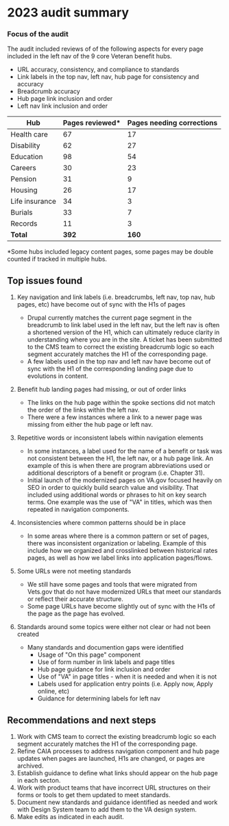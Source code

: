 # 2023 audit summary

### Focus of the audit

The audit included reviews of of the following aspects for every page included in the left nav of the 9 core Veteran benefit hubs.  
- URL accuracy, consistency, and compliance to standards
- Link labels in the top nav, left nav, hub page for consistency and accuracy
- Breadcrumb accuracy
- Hub page link inclusion and order
- Left nav link inclusion and order


Hub | Pages reviewed* | Pages needing corrections 
--- | --- | ---
Health care | 67 | 17
Disability | 62 | 27
Education | 98 | 54
Careers | 30 | 23
Pension | 31 | 9
Housing | 26 | 17
Life insurance | 34 | 3
Burials | 33 | 7
Records |  11 | 3 
**Total** | **392** | **160**

*Some hubs included legacy content pages, some pages may be double counted if tracked in multiple hubs. 


## Top issues found

1. Key navigation and link labels (i.e. breadcrumbs, left nav, top nav, hub pages, etc) have become out of sync with the H1s of pages
    - Drupal currently matches the current page segment in the breadcrumb to link label used in the left nav, but the left nav is often a shortened version of the H1, which can ultimately reduce clarity in understanding where you are in the site.  A ticket has been submitted to the CMS team to correct the existing breadcrumb logic so each segment accurately matches the H1 of the corresponding page.
    - A few labels used in the top nav and left nav have become out of sync with the H1 of the corresponding landing page due to evolutions in content.  

2. Benefit hub landing pages had missing, or out of order links
    - The links on the hub page within the spoke sections did not match the order of the links within the left nav.
    - There were a few instances where a link to a newer page was missing from either the hub page or left nav.

3. Repetitive words or inconsistent labels within navigation elements
    - In some instances, a label used for the name of a benefit or task was not consistent between the H1, the left nav, or a hub page link.  An example of this is when there are program abbreviations used or additional descriptors of a benefit or program (i.e. Chapter 31).
    - Initial launch of the modernized pages on VA.gov focused heavily on SEO in order to quickly build search value and visibility.  That included using additional words or phrases to hit on key search terms. One example was the use of "VA" in titles, which was then repeated in navigation components.  
    
4. Inconsistencies where common patterns should be in place
    - In some areas where there is a common pattern or set of pages, there was inconsistent organization or labeling.  Example of this include how we organized and crosslinked between historical rates pages, as well as how we label links into application pages/flows.

5. Some URLs were not meeting standards
    - We still have some pages and tools that were migrated from Vets.gov that do not have modernized URLs that meet our standards or reflect their accurate structure.
    - Some page URLs have become slightly out of sync with the H1s of the page as the page has evolved.

6. Standards around some topics were either not clear or had not been created 
    - Many standards and documention gaps were identified
      - Usage of "On this page" component
      - Use of form number in link labels and page titles
      - Hub page guidance for link inclusion and order
      - Use of "VA" in page titles - when it is needed and when it is not
      - Labels used for application entry points (i.e. Apply now, Apply online, etc)
      - Guidance for determining labels for left nav


## Recommendations and next steps

1. Work with CMS team to correct the existing breadcrumb logic so each segment accurately matches the H1 of the corresponding page.
2. Refine CAIA processes to address navigation component and hub page updates when pages are launched, H1s are changed, or pages are archived.
3. Establish guidance to define what links should appear on the hub page in each secton.
4. Work with product teams that have incorrect URL structures on their forms or tools to get them updated to meet standards.
5. Document new standards and guidance identified as needed and work with Design System team to add them to the VA design system.
6. Make edits as indicated in each audit.






